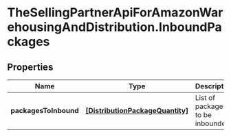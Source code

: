 # TheSellingPartnerApiForAmazonWarehousingAndDistribution.InboundPackages

## Properties

Name | Type | Description | Notes
------------ | ------------- | ------------- | -------------
**packagesToInbound** | [**[DistributionPackageQuantity]**](DistributionPackageQuantity.md) | List of packages to be inbounded. | 


